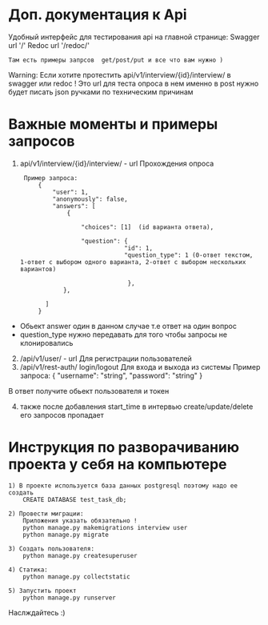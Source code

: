 # Доп. документация к Api

Удобный интерфейс для тестирования api на главной странице:
    Swagger url '/'
    Redoc url '/redoc/'
    
    Там есть примеры запрсов  get/post/put и все что вам нужно )
    
Warning: 
Если хотите протестить api/v1/interview/{id}/interview/ в swagger или redoc !
Это url для теста опроса в нем именно в post нужно будет писать json ручками по техническим причинам 
    
    

# Важные моменты и примеры запросов 

1) api/v1/interview/{id}/interview/ - url Прохождения опроса

        Пример запроса:
            {
                "user": 1,
                "anonymously": false,
                "answers": [
                    {
                       
                        "choices": [1]  (id варианта ответа),

                        "question": {
                                    "id": 1,
                                    "question_type": 1 (0-ответ текстом, 1-ответ с выбором одного варианта, 2-ответ с выбором нескольких вариантов)

                                     },
                   },
  
              ]
            }
            
        
- Обьект answer один в данном случае т.е ответ на один вопрос
- question_type нужно передавать для того чтобы запросы не клонировались


2) /api/v1/user/ - url Для регистрации пользователей
3) /api/v1/rest-auth/  login/logout  Для входа и выхода из системы
  Пример запроса: 
  {
    "username": "string",
    "password": "string"
  }
  
  В ответ получите обьект пользователя и токен
 
4) также после добавления start_time в интервью 
  create/update/delete его запросов пропадает


# Инструкция по разворачиванию проекта у себя на компьютере
    
    1) В проекте используется база данных postgresql поэтому надо ее создать
        CREATE DATABASE test_task_db;
    
    2) Провести миграции:
        Приложения указать обязательно !
        python manage.py makemigrations interview user
        python manage.py migrate
    
    3) Создать пользователя:
        python manage.py createsuperuser 
       
    4) Статика:
        python manage.py collectstatic
        
    5) Запустить проект
        python manage.py runserver
        
Наслждайтесь :)
